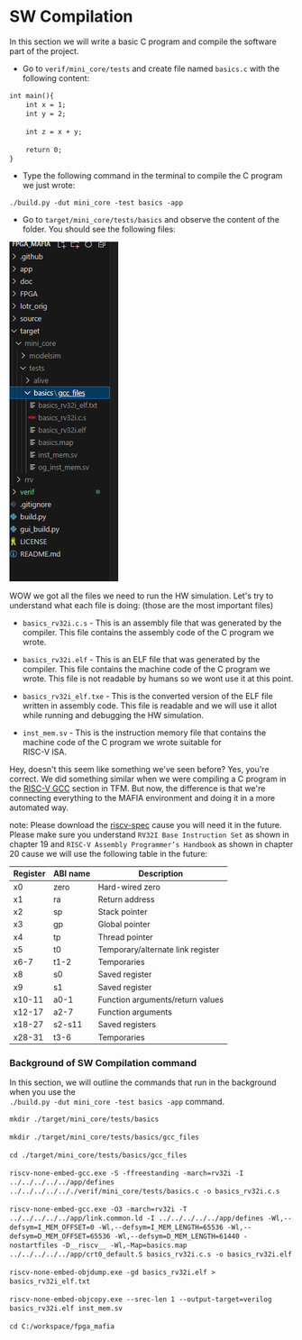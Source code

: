 # SW Compilation
In this section we will write a basic C program and compile the software part of the project. 

- Go to `verif/mini_core/tests` and create file named `basics.c` with the following content:
```
int main(){
    int x = 1;
    int y = 2;

    int z = x + y;

    return 0;
}
```
- Type the following command in the terminal to compile the C program we just wrote:
```
./build.py -dut mini_core -test basics -app
```


- Go to `target/mini_core/tests/basics` and observe the content of the folder. You should see the following files:   


![basics_sw_compile.png](/snapshots/basics_sw_compile.png)

WOW we got all the files we need to run the HW simulation. Let's try to understand what each file is doing: (those are the most important files)

 - `basics_rv32i.c.s` - This is an assembly file that was generated by the compiler. This file contains the assembly code of the C program we wrote.

- `basics_rv32i.elf` - This is an ELF file that was generated by the compiler. This file contains the machine code of the C program we wrote. This file is not readable by humans so we wont use it at this point.

 - `basics_rv32i_elf.txe` - This is the converted version of the ELF file written in assembly code. This file is readable and we will use it allot while running and debugging the HW simulation.

 - `inst_mem.sv` - This is the instruction memory file that contains the machine code of the C program we wrote suitable for    
 RISC-V ISA. 

Hey, doesn't this seem like something we've seen before? Yes, you're correct. We did something similar when we were compiling a C program in the [RISC-V GCC](../TFM/projectTool/GccRiscV.md) section in TFM. But now, the difference is that we're connecting everything to the MAFIA environment and doing it in a more automated way.
   
 note: Please download the [riscv-spec](https://riscv.org/wp-content/uploads/2017/05/riscv-spec-v2.2.pdf) cause you will need it in the future.
 Please make sure you understand `RV32I Base Instruction Set` as shown in chapter 19 and `RISC-V Assembly Programmer’s Handbook` as shown in chapter 20 cause we will use the following table in the future:

| Register      | ABI name        | Description                        | 
|---------------|-----------------|------------------------------------|
|    x0         |   zero          |  Hard-wired zero                   | 
|    x1         |   ra            |  Return address                    | 
|    x2         |   sp            |  Stack pointer                     | 
|    x3         |   gp            |  Global pointer                    | 
|    x4         |   tp            |  Thread pointer                    | 
|    x5         |   t0            |  Temporary/alternate link register | 
|    x6-7       |   t1-2          |  Temporaries                       | 
|    x8         |   s0            |  Saved register                    | 
|    x9         |   s1            |  Saved register                    |
|    x10-11     |   a0-1          |  Function arguments/return values  | 
|    x12-17     |   a2-7          |  Function arguments                | 
|    x18-27     |   s2-s11        |  Saved registers                   | 
|    x28-31     |   t3-6          |  Temporaries                       |                                

### Background of SW Compilation command
In this section, we will outline the commands that run in the background when you use the   
 `./build.py -dut mini_core -test basics -app` command.   
```
mkdir ./target/mini_core/tests/basics

mkdir ./target/mini_core/tests/basics/gcc_files

cd ./target/mini_core/tests/basics/gcc_files

riscv-none-embed-gcc.exe -S -ffreestanding -march=rv32i -I ../../../../../app/defines ../../../../.././verif/mini_core/tests/basics.c -o basics_rv32i.c.s

riscv-none-embed-gcc.exe -O3 -march=rv32i -T ../../../../../app/link.common.ld -I ../../../../../app/defines -Wl,--defsym=I_MEM_OFFSET=0 -Wl,--defsym=I_MEM_LENGTH=65536 -Wl,--defsym=D_MEM_OFFSET=65536 -Wl,--defsym=D_MEM_LENGTH=61440 -nostartfiles -D__riscv__ -Wl,-Map=basics.map ../../../../../app/crt0_default.S basics_rv32i.c.s -o basics_rv32i.elf

riscv-none-embed-objdump.exe -gd basics_rv32i.elf > basics_rv32i_elf.txt

riscv-none-embed-objcopy.exe --srec-len 1 --output-target=verilog basics_rv32i.elf inst_mem.sv

cd C:/workspace/fpga_mafia

```
